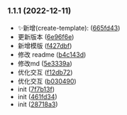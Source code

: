 ## <small>1.1.1 (2022-12-11)</small>

* ✨新增(create-template): ([665fd43](https://github.com/2401345934/alan-test-cli/commit/665fd43))
* 更新版本 ([6e96f6e](https://github.com/2401345934/alan-test-cli/commit/6e96f6e))
* 新增模版 ([f427dbf](https://github.com/2401345934/alan-test-cli/commit/f427dbf))
* 修改 readme ([b4c143d](https://github.com/2401345934/alan-test-cli/commit/b4c143d))
* 修改md ([5e3339a](https://github.com/2401345934/alan-test-cli/commit/5e3339a))
* 优化交互 ([f12db72](https://github.com/2401345934/alan-test-cli/commit/f12db72))
* 优化交互 ([b030490](https://github.com/2401345934/alan-test-cli/commit/b030490))
* init ([7f7b13f](https://github.com/2401345934/alan-test-cli/commit/7f7b13f))
* init ([461fd34](https://github.com/2401345934/alan-test-cli/commit/461fd34))
* init ([28718a3](https://github.com/2401345934/alan-test-cli/commit/28718a3))



